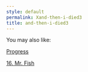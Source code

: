 ```yaml
---
style: default
permalink: Xand-then-i-died3
title: and-then-i-died3
---
```

You may also like:

[Progress](http://scp-wiki.net/progress)

[16. Mr. Fish](http://scp-wiki.net/mr-fish)
